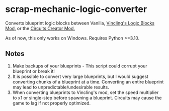 # scrap-mechanic-logic-converter
Converts blueprint logic blocks between Vanilla, [Vincling's Logic Blocks Mod](https://steamcommunity.com/workshop/filedetails/?id=2568516747), or the [Circuits Creator Mod.](https://steamcommunity.com/sharedfiles/filedetails/?id=2289714402)

As of now, this only works on Windows.
Requires Python >=3.10.

## Notes
1. Make backups of your blueprints - This script could corrupt your blueprint or break it!
2. It is possible to convert very large blueprints, but I would suggest converting chunks of a blueprint at a time. Converting an entire blueprint may lead to unpredictable/undesirable results.
3. When converting blueprints to Vincling's mod, set the speed multiplier to x1 or single-step before spawning a blueprint. Circuits may cause the game to lag  if not properly optimized.
